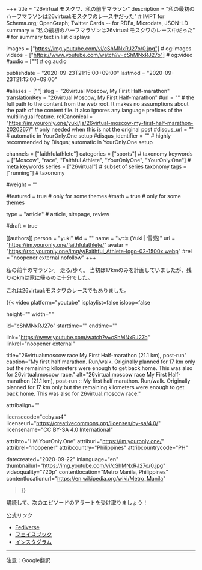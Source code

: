 +++
title = "26virtual モスクワ、私の前半マラソン"
description = "私の最初のハーフマラソンは26virtual:モスクワのレース中だった"                         # IMPT for Schema.org; OpenGraph; Twitter Cards -- for RDFa, Microdata, JSON-LD
summary = "私の最初のハーフマラソンは26virtual:モスクワのレース中だった"                                                     # for summary text in list displays

images = ["https://img.youtube.com/vi/cShMNxRJ27o/0.jpg"]                                                     # og:images
videos = ["https://www.youtube.com/watch?v=cShMNxRJ27o"]                                                      # og:video
#audio = [""]                                                       # og:audio

publishdate = "2020-09-23T21:15:00+09:00"
lastmod = "2020-09-23T21:15:00+09:00"

#aliases = [""]
slug = "26virtual Moscow, My First Half-marathon"
translationKey = "26virtual Moscow, My First Half-marathon"
#url = ""                                                           # the full path to the content from the web root. It makes no assumptions about the path of the content file. It also ignores any language prefixes of the multilingual feature.
relCanonical = "https://im.youronly.one/yuki/ja/26virtual-moscow-my-first-half-marathon-2020267/"                                                 # only needed when this is not the original post
#disqus_url = ""                                                    # automatic in YourOnly.One setup
#disqus_identifier = ""                                             # highly recommended by Disqus; automatic in YourOnly.One setup

channels = ["faithfulathlete"]
categories = ["sports"]                                                 # taxonomy
keywords = ["Moscow", "race", "Faithful Athlete", "YourOnlyOne", "YourOnly.One"]                                                   # meta keywords
series = ["26virtual"]                                                      # subset of series taxonomy
tags = ["running"]                                            # taxonomy

#weight = ""

#featured = true                                                  # only for some themes
#math = true                                                      # only for some themes

type = "article"                                                           # article, sitepage, review

#draft = true

[[authors]]
person = "yuki"
#id = ""
name = "ᜌᜓᜃᜒ (Yuki | 雪亮)"
url = "https://im.youronly.one/faithfulathlete/"
avatar = "https://rsc.youronly.one/img/y/Faithful_Athlete-logo-02-1500x.webp"
#rel = "noopener external nofollow"
+++

私の前半のマラソン。 走る/歩く。 当初は17kmのみを計画していましたが、残りのkmは家に帰るのに十分でした。

<!--more-->

これは26virtual:モスクワのレースでもありました。

{{< video
  platform="youtube"
  isplaylist=false
  isloop=false

  height=""
  width=""

  id="cShMNxRJ27o"
  starttime=""
  endtime=""

  link="https://www.youtube.com/watch?v=cShMNxRJ27o"
  linkrel="noopener external"

  title="26virtual:moscow race My First Half-marathon (21.1 km), post-run"
  caption="My first half marathon. Run/walk. Originally planned for 17 km only but the remaining kilometers were enough to get back home. This was also for 26virtual:moscow race."
  alt="26virtual:moscow race My First Half-marathon (21.1 km), post-run :: My first half marathon. Run/walk. Originally planned for 17 km only but the remaining kilometers were enough to get back home. This was also for 26virtual:moscow race."

  attribalign=""

  licensecode="ccbysa4"
  licenseurl="https://creativecommons.org/licenses/by-sa/4.0/"
  licensename="CC BY-SA 4.0 International"

  attribto="I'M YourOnly.One"
  attriburl="https://im.youronly.one/"
  attribrel="noopener"
  attribcountry="Philippines"
  attribcountrycode="PH"

  datecreated="2020-09-22"
  inlanguage="en"
  thumbnailurl="https://img.youtube.com/vi/cShMNxRJ27o/0.jpg"
  videoquality="720p"
  contentlocation="Metro Manila, Philippines"
  contentlocationurl="https://en.wikipedia.org/wiki/Metro_Manila"
>}}

購読して、次のエピソードのアラートを受け取りましょう！

公式リンク

- [Fediverse](https://koyu.space/@faithfulathlete)
- [フェイスブック](https://facebook.com/faithful.athlete)
- [インスタグラム](https://instagram.com/faithful.athlete)

---

注意：Google翻訳
